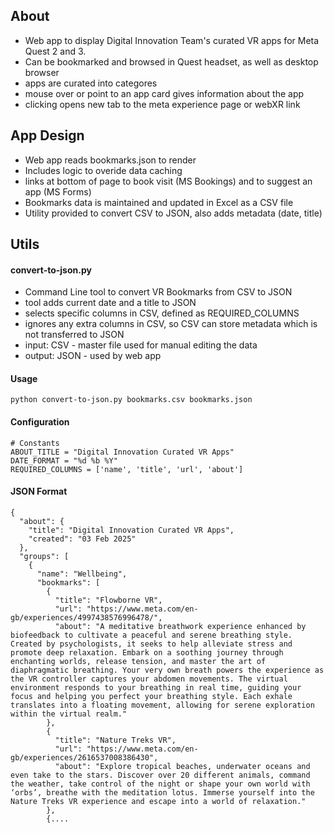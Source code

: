 ## About
- Web app to display Digital Innovation Team's curated VR apps for Meta Quest 2 and 3.
- Can be bookmarked and browsed in Quest headset, as well as desktop browser
- apps are curated into categores
- mouse over or point to an app card gives information about the app
- clicking opens new tab to the meta experience page or webXR link

## App Design
- Web app reads bookmarks.json to render
- Includes logic to overide data caching
- links at bottom of page to book visit (MS Bookings) and to suggest an app (MS Forms)
- Bookmarks data is maintained and updated in Excel as a CSV file
- Utility provided to convert CSV to JSON, also adds metadata (date, title)



## Utils
#### convert-to-json.py
- Command Line tool to convert VR Bookmarks from CSV to JSON
- tool adds current date and a title to JSON
- selects specific columns in CSV, defined as REQUIRED_COLUMNS
- ignores any extra columns in CSV, so CSV can store metadata which is not transferred to JSON
- input: CSV - master file used for manual editing the data
- output: JSON - used by web app


#### Usage
`python convert-to-json.py bookmarks.csv bookmarks.json`

#### Configuration
```
# Constants
ABOUT_TITLE = "Digital Innovation Curated VR Apps"
DATE_FORMAT = "%d %b %Y"
REQUIRED_COLUMNS = ['name', 'title', 'url', 'about']
```



#### JSON Format
```
{
  "about": {
    "title": "Digital Innovation Curated VR Apps",
    "created": "03 Feb 2025"
  },
  "groups": [
    {
      "name": "Wellbeing",
      "bookmarks": [
        {
          "title": "Flowborne VR",
          "url": "https://www.meta.com/en-gb/experiences/4997438576996478/",
          "about": "A meditative breathwork experience enhanced by biofeedback to cultivate a peaceful and serene breathing style. Created by psychologists, it seeks to help alleviate stress and promote deep relaxation. Embark on a soothing journey through enchanting worlds, release tension, and master the art of diaphragmatic breathing. Your very own breath powers the experience as the VR controller captures your abdomen movements. The virtual environment responds to your breathing in real time, guiding your focus and helping you perfect your breathing style. Each exhale translates into a floating movement, allowing for serene exploration within the virtual realm."
        },
        {
          "title": "Nature Treks VR",
          "url": "https://www.meta.com/en-gb/experiences/2616537008386430",
          "about": "Explore tropical beaches, underwater oceans and even take to the stars. Discover over 20 different animals, command the weather, take control of the night or shape your own world with ‘orbs’, breathe with the meditation lotus. Immerse yourself into the Nature Treks VR experience and escape into a world of relaxation."
        },
        {....
```

